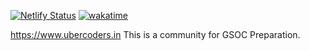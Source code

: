 [![Netlify Status](https://api.netlify.com/api/v1/badges/83fca895-5689-41cd-9dab-56840b26ab40/deploy-status)](https://app.netlify.com/sites/ubercoders/deploys)
[![wakatime](https://wakatime.com/badge/user/30276de4-33e9-4d25-a88f-5fbaaae9130a/project/b6519321-7fa2-4e4b-9d92-0f825fbf34bb.svg)](https://wakatime.com/badge/user/30276de4-33e9-4d25-a88f-5fbaaae9130a/project/b6519321-7fa2-4e4b-9d92-0f825fbf34bb)


https://www.ubercoders.in
This is a community for GSOC Preparation.
